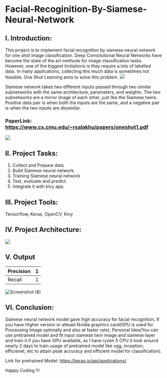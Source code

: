 # Facial-Recoginition-By-Siamese-Neural-Network

## I. Introduction: 

This project is to implement facial recognition by siamese neural network for one shot image classification. Deep Convolutional Neural Networks have become the state of the art methods for image classification tasks. However, one of the biggest limitations is they require a lots of labelled data. In many applications, collecting this much data is sometimes not feasible. One Shot Learning aims to solve this problem. 
![](https://miro.medium.com/max/1400/1*g-561DsAfbU6gcVEk9AC4g.webp)

Siamese network takes two different inputs passed through two similar subnetworks with the same architecture, parameters, and weights. The two subnetworks are a mirror image of each other, just like the Siamese twins. Positive data pair is when both the inputs are the same, and a negative pair is when the two inputs are dissimilar.

### PaperLink: https://www.cs.cmu.edu/~rsalakhu/papers/oneshot1.pdf

![](https://miro.medium.com/max/1158/1*B7wXpu52WCYgVYz97zXhHA.jpeg)

## II. Project Tasks: 
1.  Collect and Prepare data.
2. Build Siamese neural network.
3. Training Siamese neural network
4. Test, evaluate and predict. 
5. Integrate it with kivy app. 

## III. Project Tools: 

Tensorflow, Keras, OpenCV, Kivy

## IV. Project Architecture:

![](https://bloglunit.files.wordpress.com/2017/05/siamese_nn.png?w=740)

## V. Output 

Precision | 1 |
--- | --- | 
Recall | 1 |

![Screenshot (8)](https://user-images.githubusercontent.com/97932221/217462987-72fa3c85-9558-4d01-ba01-26a7040c8aa4.png)

## VI. Conclusion: 

Siamese neural network model gave high accuracy for facial recognition, If you have Higher version or atleast Nvidia graphics card(GPU is used for Processing Image optimally and also at faster rate), Personal Idea(You can use pretrained model and fit input siamese twin image and siamese layer and train it if you have GPU available, as I have ryzen 5 CPU it took around nearly 2 days to train usage of pretrained model like vgg, inception, efficienet, etc to attain peak accuracy and efficient model for classification). 

Link for pretrained Model: https://keras.io/api/applications/ 

Happy Coding !!!

